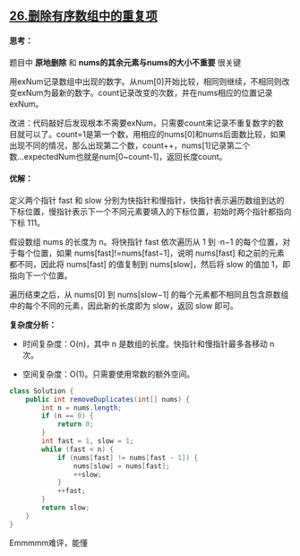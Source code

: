 ## [26.删除有序数组中的重复项]([url](https://github.com/NNN-HY/LeetCode/issues/7))

#### 思考：

题目中 **原地删除** 和 **nums的其余元素与nums的大小不重要** 很关键

用exNum记录数组中出现的数字。从num[0]开始比较，相同则继续，不相同则改变exNum为最新的数字。count记录改变的次数，并在nums相应的位置记录exNum。

改进：代码敲好后发现根本不需要exNum，只需要count来记录不重复数字的数目就可以了。count=1是第一个数，用相应的nums[0]和nums后面数比较，如果出现不同的情况，那么出现第二个数，count++，nums[1]记录第二个数...expectedNum也就是num[0~count-1]，返回长度count。







#### 优解：

定义两个指针 fast 和 slow 分别为快指针和慢指针，快指针表示遍历数组到达的下标位置，慢指针表示下一个不同元素要填入的下标位置，初始时两个指针都指向下标 111。

假设数组 nums 的长度为 n。将快指针 fast 依次遍历从 1 到 ·n−1 的每个位置，对于每个位置，如果 nums[fast]!=nums[fast−1]，说明 nums[fast] 和之前的元素都不同，因此将 nums[fast] 的值复制到 nums[slow]，然后将 slow 的值加 1，即指向下一个位置。

遍历结束之后，从 nums[0] 到 nums[slow−1] 的每个元素都不相同且包含原数组中的每个不同的元素，因此新的长度即为 slow，返回 slow 即可。

 **复杂度分析：**

- 时间复杂度：O(n)，其中 n 是数组的长度。快指针和慢指针最多各移动 n 次。

- 空间复杂度：O(1)。只需要使用常数的额外空间。


```java
class Solution {
    public int removeDuplicates(int[] nums) {
        int n = nums.length;
        if (n == 0) {
            return 0;
        }
        int fast = 1, slow = 1;
        while (fast < n) {
            if (nums[fast] != nums[fast - 1]) {
                nums[slow] = nums[fast];
                ++slow;
            }
            ++fast;
        }
        return slow;
    }
}
```

Emmmmm难评，能懂
